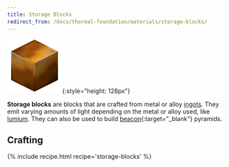 ```yaml
---
title: Storage Blocks
redirect_from: /docs/thermal-foundation/materials/storage-blocks/
---
```


![Storage Blocks](/assets/images/thermal-foundation/storage-blocks.gif){:style="height: 128px"}


**Storage blocks** are blocks that are crafted from metal or alloy
[ingots](/docs/thermal-foundation/materials/ingots/). They emit varying amounts
of light depending on the metal or alloy used, like
[lumium](/docs/thermal-foundation/metals-and-alloys/lumium/). They can also be
used to build [beacon](https://minecraft.gamepedia.com/Beacon){:target="_blank"}
pyramids.


Crafting
--------

{% include recipe.html recipe='storage-blocks' %}
